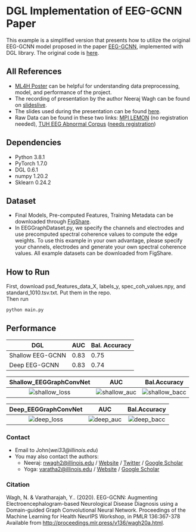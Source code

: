 # DGL Implementation of EEG-GCNN Paper
This example is a simplified version that presents how to utilize the original EEG-GCNN model proposed in the paper [EEG-GCNN](https://arxiv.org/abs/2011.12107), implemented with DGL library. The original code is [here](https://github.com/neerajwagh/eeg-gcnn).

## All References
- [ML4H Poster](https://drive.google.com/file/d/14nuAQKiIud3p6-c8r9WLV2tAvCyRwRev/view?usp=sharing) can be helpful for understanding data preprocessing, model, and performance of the project. 
- The recording of presentation by the author Neeraj Wagh can be found on [slideslive](https://slideslive.com/38941020/eeggcnn-augmenting-electroencephalogrambased-neurological-disease-diagnosis-using-a-domainguided-graph-convolutional-neural-network?ref=account-folder-62123-folders).
- The slides used during the presentation can be found [here](https://drive.google.com/file/d/1dXT4QAUXKauf7CAkhrVyhR2PFUsNh4b8/view?usp=sharing).
- Raw Data can be found in these two links: [MPI LEMON](http://fcon_1000.projects.nitrc.org/indi/retro/MPI_LEMON.html) (no registration needed), [TUH EEG Abnormal Corpus](https://www.isip.piconepress.com/projects/tuh_eeg/downloads/tuh_eeg_abnormal/) ([needs registration](https://www.isip.piconepress.com/projects/tuh_eeg/html/request_access.php))

## Dependencies

- Python 3.8.1
- PyTorch 1.7.0
- DGL 0.6.1
- numpy 1.20.2
- Sklearn 0.24.2

## Dataset
- Final Models, Pre-computed Features, Training Metadata can be downloaded through [FigShare](https://figshare.com/articles/software/EEG-GCNN_Supporting_Resources_for_Reproducibility/13251452).
- In EEGGraphDataset.py, we specify the channels and electrodes and use precomputed spectral coherence values to compute the edge weights. To use this example in your own advantage, please specify your channels, electrodes and generate your own spectral coherence values. All example datasets can be downloaded from FigShare.
## How to Run
First, download psd_features_data_X, labels_y, spec_coh_values.npy, and standard_1010.tsv.txt. Put them in the repo. <br>
Then run 
```python
python main.py
```

## Performance

|      DGL          | AUC         | Bal. Accuracy |
|-------------------|-------------|---------------|
| Shallow EEG-GCNN  | 0.83        | 0.75          |
| Deep EEG-GCNN     | 0.83        | 0.74          |

Shallow_EEGGraphConvNet            |  AUC | Bal.Accuracy |
:-------------------------:|:-------------------------:|:---------------:|
![shallow_loss](https://user-images.githubusercontent.com/53772888/128595442-d185bd74-5c5d-4118-a6b7-b89dd307d3aa.png)  |![shallow_auc](https://user-images.githubusercontent.com/53772888/128595453-2f3b181a-bcb7-4da4-becd-7a7aa62083bc.png)|![shallow_bacc](https://user-images.githubusercontent.com/53772888/128595456-b293c888-bf8c-4f37-bd58-d01885da3832.png)

Deep_EEGGraphConvNet            |  AUC | Bal.Accuracy |
:-------------------------:|:-------------------------:|:---------------:|
![deep_loss](https://user-images.githubusercontent.com/53772888/128595458-e4a76591-11cf-405f-9c20-2d161e49c358.png)|![deep_auc](https://user-images.githubusercontent.com/53772888/128595462-7a7bfb67-4601-4e83-8764-d7c44bf979b5.png)|![deep_bacc](https://user-images.githubusercontent.com/53772888/128595467-1a0cd37d-0152-431b-a29b-a40bafb71be5.png)
### Contact

- Email to John(_wei33@illinois.edu_)
- You may also contact the authors:
  - Neeraj: nwagh2@illinois.edu / [Website](http://neerajwagh.com/) / [Twitter](https://twitter.com/neeraj_wagh) / [Google Scholar](https://scholar.google.com/citations?hl=en&user=lCy5VsUAAAAJ)
  - Yoga: varatha2@illinois.edu / [Website](https://sites.google.com/view/yoga-personal/home) / [Google Scholar](https://scholar.google.com/citations?user=XwL4dBgAAAAJ&hl=en)

### Citation

Wagh, N. & Varatharajah, Y.. (2020). EEG-GCNN: Augmenting Electroencephalogram-based Neurological Disease Diagnosis using a Domain-guided Graph Convolutional Neural Network. Proceedings of the Machine Learning for Health NeurIPS Workshop, in PMLR 136:367-378 Available from http://proceedings.mlr.press/v136/wagh20a.html.
